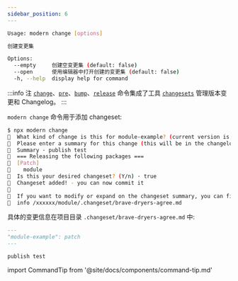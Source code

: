 ```yaml
---
sidebar_position: 6
---
```


```bash
Usage: modern change [options]

创建变更集

Options:
  --empty     创建空变更集 (default: false)
  --open      使用编辑器中打开创建的变更集 (default: false)
  -h, --help  display help for command
```

:::info 注
[`change`](/docs/apis/module/commands/change)、[`pre`](/docs/apis/module/commands/pre)、[`bump`](/docs/apis/module/commands/bump)、[`release`](/docs/apis/module/commands/release) 命令集成了工具 [`changesets`](https://github.com/atlassian/changesets) 管理版本变更和 Changelog。
:::

`modern change` 命令用于添加 changeset:

```bash
$ npx modern change
🦋  What kind of change is this for module-example? (current version is 0.1.0) · patch
🦋  Please enter a summary for this change (this will be in the changelogs). Submit empty line to open external editor
🦋  Summary · publish test
🦋  === Releasing the following packages ===
🦋  [Patch]
🦋    module
🦋  Is this your desired changeset? (Y/n) · true
🦋  Changeset added! - you can now commit it
🦋
🦋  If you want to modify or expand on the changeset summary, you can find it here
🦋  info /xxxxxx/module/.changeset/brave-dryers-agree.md
```

具体的变更信息在项目目录 `.changeset/brave-dryers-agree.md` 中:

```md
---
"module-example": patch
---

publish test
```

import CommandTip from '@site/docs/components/command-tip.md'

<CommandTip />
